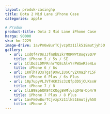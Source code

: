 ```yaml
---
layout: produk-casinghp
title: Dota 2 Mid Lane iPhone Case
categories: apple

# Produk
product-title: Dota 2 Mid Lane iPhone Case
harga: 90000
sku: hn-2229
image-drive: 1avPm0wBurTCjvzpXz11lk51Emutjyh5O
gallery:
  - url: 1xdOf4r0nJJfm8b82krMORWPt8oqYSQ7P
    title: iPhone 5 / 5s / SE
  - url: 1ClDo2LDMFRnhrYQBcAlvYrPWGeR2e4Lo
    title: iPhone 6 / 6s
  - url: 1K0lhTB3sTgsj9XwLIUoCryZXma2hr15F
    title: iPhone 6 Plus / 6s Plus
  - url: 10p7upyVLJVTHKK3Sz3zQfp3DSjCUXssW
    title: iPhone 7 / 8
  - url: 1lLB9Ep6QK84CKOqgEWMlysqO4W-Dp4r9
    title: iPhone 7 Plus / 8 Plus
  - url: 1avPm0wBurTCjvzpXz11lk51Emutjyh5O
    title: iPhone X
---
```

